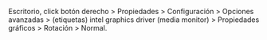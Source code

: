 Escritorio, click botón derecho > Propiedades > Configuración > Opciones avanzadas > (etiquetas) intel graphics driver (media monitor) > Propiedades gráficos > Rotación > Normal.
